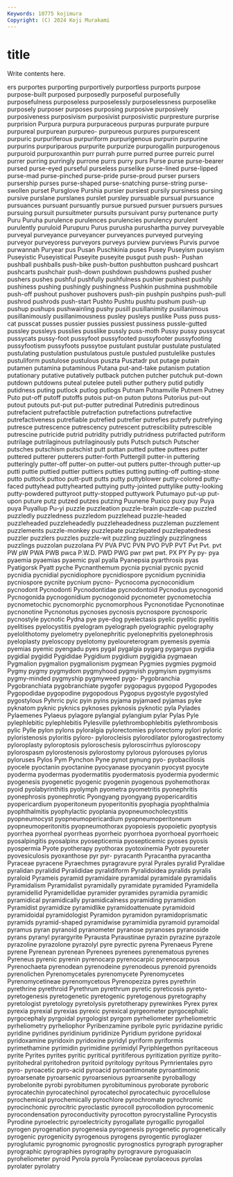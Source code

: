 ```yaml
---
Keywords: 10775 kojimura
Copyright: (C) 2024 Koji Murakami
---
```


# title

Write contents here.



ers purportes purporting purportively purportless purports purpose purpose-built
purposed purposedly purposeful purposefully purposefulness purposeless purposelessly purposelessness purposelike purposely
purposer purposes purposing purposive purposively purposiveness purposivism purposivist purposivistic purpresture
purprise purprision Purpura purpura purpuraceous purpuras purpurate purpure purpureal purpurean
purpureo- purpureous purpures purpurescent purpuric purpuriferous purpuriform purpurigenous purpurin purpurine
purpurins purpuriparous purpurite purpurize purpurogallin purpurogenous purpuroid purpuroxanthin purr purrah
purre purred purree purreic purrel purrer purring purringly purrone purrs
purry purs Purse purse purse-bearer pursed purse-eyed purseful purseless purselike
purse-lined purse-lipped purse-mad purse-pinched purse-pride purse-proud purser pursers pursership purses
purse-shaped purse-snatching purse-string purse-swollen purset Pursglove Purshia pursier pursiest pursily
pursiness pursing pursive purslane purslanes purslet pursley pursuable pursual pursuance
pursuances pursuant pursuantly pursue pursued pursuer pursuers pursues pursuing pursuit
pursuitmeter pursuits pursuivant pursy purtenance purty Puru Puruha purulence purulences
purulencies purulency purulent purulently puruloid Purupuru Purus purusha purushartha purvey
purveyable purveyal purveyance purveyancer purveyances purveyed purveying purveyor purveyoress purveyors
purveys purview purviews Purvis purvoe purwannah Puryear pus Pusan Puschkinia
puses Pusey Puseyism puseyism Puseyistic Puseyistical Puseyite puseyite pusgut push
push- Pushan pushball pushballs push-bike push-button pushbutton pushcard pushcart pushcarts
pushchair push-down pushdown pushdowns pushed pusher pushers pushes pushful pushfully
pushfulness pushier pushiest pushily pushiness pushing pushingly pushingness Pushkin pushmina
pushmobile push-off pushout pushover pushovers push-pin pushpin pushpins push-pull pushrod
pushrods push-start Pushto Pushtu pushtu pushum push-up pushup pushups pushwainling
pushy pusill pusillanimity pusillanimous pusillanimously pusillanimousness pusley pusleys puslike Puss
puss puss-cat pusscat pusses pussier pussies pussiest pussiness pussle-gutted pussley
pussleys pusslies pusslike pussly puss-moth Pussy pussy pussycat pussycats pussy-foot
pussyfoot pussyfooted pussyfooter pussyfooting pussyfootism pussyfoots pussytoe pustulant pustular pustulate
pustulated pustulating pustulation pustulatous pustule pustuled pustulelike pustules pustuliform pustulose
pustulous puszta Pusztadr put putage putain putamen putamina putaminous Putana
put-and-take putanism putation putationary putative putatively putback putchen putcher putchuk
put-down putdown putdowns puteal putelee puteli puther puthery putid putidly
putidness puting putlock putlog putlogs Putnam Putnamville Putnem Putney Puto
put-off putoff putoffs putois put-on puton putons Putorius put-out putout
putouts put-put put-putter putredinal Putredinis putredinous putrefacient putrefactible putrefaction putrefactions
putrefactive putrefactiveness putrefiable putrefied putrefier putrefies putrefy putrefying putresce putrescence
putrescency putrescent putrescibility putrescible putrescine putricide putrid putridity putridly putridness
putrifacted putriform putrilage putrilaginous putrilaginously puts Putsch putsch Putscher putsches
putschism putschist putt puttan putted puttee puttees putter puttered putterer
putterers putter-forth Puttergill putter-in puttering putteringly putter-off putter-on putter-out putters
putter-through putter-up putti puttie puttied puttier puttiers putties putting putting-off
putting-stone putto puttock puttoo putt-putt putts putty puttyblower putty-colored putty-faced
puttyhead puttyhearted puttying putty-jointed puttylike putty-looking putty-powdered puttyroot putty-stopped puttywork
Putumayo put-up put-upon puture putz putzed putzes putzing Puunene Puxico
puxy puy Puya puya Puyallup Pu-yi puzzle puzzleation puzzle-brain puzzle-cap
puzzled puzzledly puzzledness puzzledom puzzlehead puzzle-headed puzzleheaded puzzleheadedly puzzleheadedness puzzleman
puzzlement puzzlements puzzle-monkey puzzlepate puzzlepated puzzlepatedness puzzler puzzlers puzzles puzzle-wit
puzzling puzzlingly puzzlingness puzzlings puzzolan puzzolana PV PVA PVC PVN
PVO PVP PVT Pvt Pvt. pvt PW pW PWA PWB
pwca P.W.D. PWD PWG pwr pwt pwt. PX PY Py
py- pya pyaemia pyaemias pyaemic pyal pyalla Pyanepsia pyarthrosis pyas
Pyatigorsk Pyatt pyche Pycnanthemum pycnia pycnial pycnic pycnid pycnidia pycnidial
pycnidiophore pycnidiospore pycnidium pycninidia pycniospore pycnite pycnium pycno- Pycnocoma pycnoconidium
pycnodont Pycnodonti Pycnodontidae pycnodontoid Pycnodus pycnogonid Pycnogonida pycnogonidium pycnogonoid pycnometer
pycnometochia pycnometochic pycnomorphic pycnomorphous Pycnonotidae Pycnonotinae pycnonotine Pycnonotus pycnoses pycnosis
pycnospore pycnosporic pycnostyle pycnotic Pydna pye pye-dog pyelectasis pyelic pyelitic
pyelitis pyelitises pyelocystitis pyelogram pyelograph pyelographic pyelography pyelolithotomy pyelometry pyelonephritic
pyelonephritis pyelonephrosis pyeloplasty pyeloscopy pyelotomy pyeloureterogram pyemesis pyemia pyemias pyemic
pyengadu pyes pygal pygalgia pygarg pygargus pygidia pygidial pygidid Pygididae
Pygidium pygidium pygigidia pygmaean Pygmalion pygmalion pygmalionism pygmean Pygmies pygmies
pygmoid Pygmy pygmy pygmydom pygmyhood pygmyish pygmyism pygmyisms pygmy-minded pygmyship
pygmyweed pygo- Pygobranchia Pygobranchiata pygobranchiate pygofer pygopagus pygopod Pygopodes Pygopodidae
pygopodine pygopodous Pygopus pygostyle pygostyled pygostylous Pyhrric pyic pyin pyins
pyjama pyjamaed pyjamas pyke pyknatom pyknic pyknics pyknoses pyknosis pyknotic
pyla Pylades Pylaemenes Pylaeus pylagore pylangial pylangium pylar Pylas Pyle
pylephlebitic pylephlebitis Pylesville pylethrombophlebitis pylethrombosis pylic Pylle pylon pylons pyloralgia
pylorectomies pylorectomy pylori pyloric pyloristenosis pyloritis pyloro- pylorocleisis pylorodilator pylorogastrectomy
pyloroplasty pyloroptosis pyloroschesis pyloroscirrhus pyloroscopy pylorospasm pylorostenosis pylorostomy pylorous pylorouses
pylorus pyloruses Pylos Pym Pynchon Pyne pynot pynung pyo- pyobacillosis
pyocele pyoctanin pyoctanine pyocyanase pyocyanin pyocyst pyocyte pyoderma pyodermas pyodermatitis
pyodermatosis pyodermia pyodermic pyogenesis pyogenetic pyogenic pyogenin pyogenous pyohemothorax pyoid
pyolabyrinthitis pyolymph pyometra pyometritis pyonephritis pyonephrosis pyonephrotic Pyongyang pyongyang pyopericarditis
pyopericardium pyoperitoneum pyoperitonitis pyophagia pyophthalmia pyophthalmitis pyophylactic pyoplania pyopneumocholecystitis pyopneumocyst
pyopneumopericardium pyopneumoperitoneum pyopneumoperitonitis pyopneumothorax pyopoiesis pyopoietic pyoptysis pyorrhea pyorrheal pyorrheas
pyorrheic pyorrhoea pyorrhoeal pyorrhoeic pyosalpingitis pyosalpinx pyosepticemia pyosepticemic pyoses pyosis
pyospermia Pyote pyotherapy pyothorax pyotoxinemia Pyotr pyoureter pyovesiculosis pyoxanthose pyr
pyr- pyracanth Pyracantha pyracantha Pyraceae pyracene Pyraechmes pyragravure pyral Pyrales
pyralid Pyralidae pyralidan pyralidid Pyralididae pyralidiform Pyralidoidea pyralids pyralis pyraloid
Pyrameis pyramid pyramidaire pyramidal pyramidale pyramidalis Pyramidalism Pyramidalist pyramidally pyramidate
pyramided Pyramidella pyramidellid Pyramidellidae pyramider pyramides pyramidia pyramidic pyramidical pyramidically
pyramidicalness pyramiding pyramidion Pyramidist pyramidize pyramidlike pyramidoattenuate pyramidoid pyramidoidal pyramidologist
Pyramidon pyramidon pyramidoprismatic pyramids pyramid-shaped pyramidwise pyramimidia pyramoid pyramoidal pyramus
pyran pyranoid pyranometer pyranose pyranoses pyranoside pyrans pyranyl pyrargyrite Pyrausta
Pyraustinae pyrazin pyrazine pyrazole pyrazoline pyrazolone pyrazolyl pyre pyrectic pyrena
Pyrenaeus Pyrene pyrene Pyrenean pyrenean Pyrenees pyrenees pyrenematous pyrenes Pyreneus
pyrenic pyrenin pyrenocarp pyrenocarpic pyrenocarpous Pyrenochaeta pyrenodean pyrenodeine pyrenodeous pyrenoid
pyrenoids pyrenolichen Pyrenomycetales pyrenomycete Pyrenomycetes Pyrenomycetineae pyrenomycetous Pyrenopeziza pyres pyrethrin
pyrethrine pyrethroid Pyrethrum pyrethrum pyretic pyreticosis pyreto- pyretogenesis pyretogenetic pyretogenic
pyretogenous pyretography pyretologist pyretology pyretolysis pyretotherapy pyrewinkes Pyrex pyrex pyrexia
pyrexial pyrexias pyrexic pyrexical pyrgeometer pyrgocephalic pyrgocephaly pyrgoidal pyrgologist pyrgom
pyrheliometer pyrheliometric pyrheliometry pyrheliophor Pyribenzamine pyribole pyric pyridazine pyridic pyridine
pyridines pyridinium pyridinize Pyridium pyridone pyridoxal pyridoxamine pyridoxin pyridoxine pyridyl
pyriform pyriformis pyrimethamine pyrimidin pyrimidine pyrimidyl Pyriphlegethon pyritaceous pyrite Pyrites
pyrites pyritic pyritical pyritiferous pyritization pyritize pyrito- pyritohedral pyritohedron pyritoid
pyritology pyritous Pyrnrientales pyro pyro- pyroacetic pyro-acid pyroacid pyroantimonate pyroantimonic
pyroarsenate pyroarsenic pyroarsenious pyroarsenite pyroballogy pyrobelonite pyrobi pyrobitumen pyrobituminous pyroborate
pyroboric pyrocatechin pyrocatechinol pyrocatechol pyrocatechuic pyrocellulose pyrochemical pyrochemically pyrochlore pyrochromate
pyrochromic pyrocinchonic pyrocitric pyroclastic pyrocoll pyrocollodion pyrocomenic pyrocondensation pyroconductivity pyrocotton
pyrocrystalline Pyrocystis Pyrodine pyroelectric pyroelectricity pyrogallate pyrogallic pyrogallol pyrogen pyrogenation
pyrogenesia pyrogenesis pyrogenetic pyrogenetically pyrogenic pyrogenicity pyrogenous pyrogens pyrogentic pyroglazer
pyroglutamic pyrognomic pyrognostic pyrognostics pyrograph pyrographer pyrographic pyrographies pyrography pyrogravure
pyroguaiacin pyroheliometer pyroid Pyrola pyrola Pyrolaceae pyrolaceous pyrolas pyrolater pyrolatry

